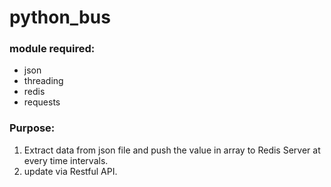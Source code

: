 # python_bus

### module required:
  - json
  - threading
  - redis
  - requests
  
### Purpose:
1. Extract data from json file and push the value in array to Redis Server at every time intervals.
2. update via Restful API.
